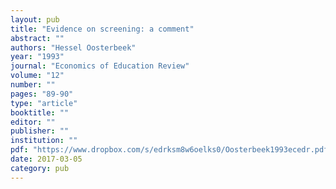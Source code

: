 ```yaml
---
layout: pub
title: "Evidence on screening: a comment"
abstract: ""
authors: "Hessel Oosterbeek"
year: "1993"
journal: "Economics of Education Review"
volume: "12"
number: ""
pages: "89-90"
type: "article"
booktitle: ""
editor: ""
publisher: ""
institution: ""
pdf: "https://www.dropbox.com/s/edrksm8w6oelks0/Oosterbeek1993ecedr.pdf?dl=0"
date: 2017-03-05
category: pub
---
```

